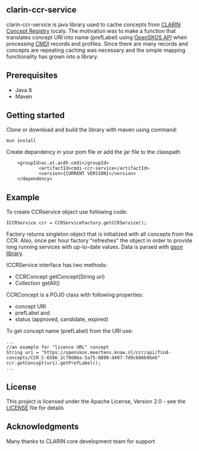## clarin-ccr-service

clarin-ccr-service is java library used to cache concepts from [CLARIN Concept Registry](https://www.clarin.eu/ccr) localy. The motivation was to make a function that translates concept URI into name (prefLabel) using [OpenSKOS API](http://openskos.org/api) when processing [CMDI](https://www.clarin.eu/content/component-metadata) records and profiles. Since there are many records and concepts are repeating caching was necessary and the simple mapping functionality has grown into a library. 

## Prerequisites

* Java 8
* Maven

## Getting started

Clone or download and build the library with maven using command:
```
mvn install
```

Create depandency in your pom file or add the jar file to the classpath

```
	<groupId>ac.at.acdh.cmdi</groupId>
			<artifactId>cmdi-ccr-service</artifactId>
			<version>{CURRENT VERSION}</version>
	</dependency>	
```

## Example

To create CCRservice object use following code:
```
ICCRService ccr = CCRServiceFactory.getCCRService();
```
Factory returns singleton object that is initialized with all concepts from the CCR. Also, once per hour factory "refreshes" the object in order to provide long running services with up-to-date values. Data is parsed with [gson library](https://github.com/google/gson). 

ICCRService interface has two methods:
 * CCRConcept getConcept(String uri)
 * Collection<CCRConcept> getAll()
 
CCRConcept is a POJO class with following properties:
 * concept URI
 * prefLabel and
 * status (approved, candidate, expired) 
 
To get concept name (prefLabel) from the URI use:
```
...
//an example for "licence URL" concept
String uri = "https://openskos.meertens.knaw.nl/ccr/api/find-concepts/CCR_C-6586_2c79d86a-5a75-0890-d407-7d9cb86b9beb"
ccr.getConcept(uri).getPrefLabel();
...
```

## License

This project is licensed under the Apache License, Version 2.0 - see the [LICENSE](LICENSE) file for details

## Acknowledgments

Many thanks to CLARIN core development team for support

